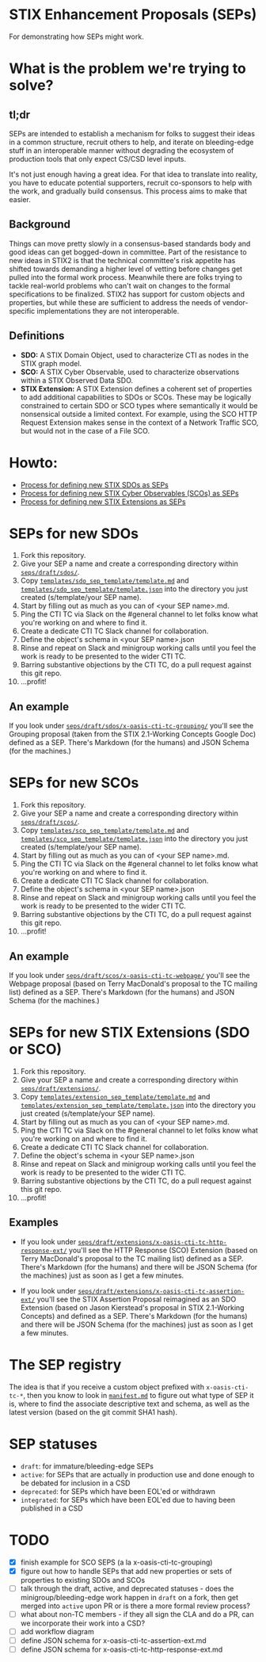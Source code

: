 # STIX Enhancement Proposals (SEPs)
For demonstrating how SEPs might work.

# What is the problem we're trying to solve?
## tl;dr
SEPs are intended to establish a mechanism for folks to suggest their
ideas in a common structure, recruit others to help, and iterate on
bleeding-edge stuff in an interoperable manner without degrading the
ecosystem of production tools that only expect CS/CSD level inputs.

It's not just enough having a great idea. For that idea to translate
into reality, you have to educate potential supporters, recruit
co-sponsors to help with the work, and gradually build consensus. This
process aims to make that easier.

## Background
Things can move pretty slowly in a consensus-based standards body and
good ideas can get bogged-down in committee. Part of the resistance to
new ideas in STIX2 is that the technical committee's risk appetite has
shifted towards demanding a higher level of vetting before changes get
pulled into the formal work process. Meanwhile there are folks trying
to tackle real-world problems who can't wait on changes to the formal
specifications to be finalized. STIX2 has support for custom objects
and properties, but while these are sufficient to address the needs of
vendor-specific implementations they are not interoperable.

## Definitions
* **SDO:** A STIX Domain Object, used to characterize CTI as nodes in
  the STIX graph model.
* **SCO:** A STIX Cyber Observable, used to characterize observations
  within a STIX Observed Data SDO.
* **STIX Extension:** A STIX Extension defines a coherent set of
  properties to add additional capabilities to SDOs or SCOs. These may
  be logically constrained to certain SDO or SCO types where
  semantically it would be nonsensical outside a limited context. For
  example, using the SCO HTTP Request Extension makes sense in the
  context of a Network Traffic SCO, but would not in the case of a
  File SCO.

# Howto:
* [Process for defining new STIX SDOs as SEPs](#seps-for-new-sdos)
* [Process for defining new STIX Cyber Observables (SCOs) as SEPs](#seps-for-new-scos)
* [Process for defining new STIX Extensions as SEPs](#seps-for-new-stix-extensions-sdo-or-sco)

# SEPs for new SDOs
1. Fork this repository.
2. Give your SEP a name and create a corresponding directory
   within [`seps/draft/sdos/`](seps/draft/sdos/).
3. Copy
   [`templates/sdo_sep_template/template.md`](templates/sdo_sep_template/template.md)
   and
   [`templates/sdo_sep_template/template.json`](templates/sdo_sep_template/template.json)
   into the directory you just created (s/template/your SEP name).
4. Start by filling out as much as you can of \<your SEP name\>.md.
5. Ping the CTI TC via Slack on the #general channel to let folks know
   what you're working on and where to find it.
6. Create a dedicate CTI TC Slack channel for collaboration.
7. Define the object's schema in \<your SEP name\>.json
8. Rinse and repeat on Slack and minigroup working calls until you
   feel the work is ready to be presented to the wider CTI TC.
9. Barring substantive objections by the CTI TC, do a pull request
   against this git repo.
10. ...profit!

## An example
If you look under
[`seps/draft/sdos/x-oasis-cti-tc-grouping/`](seps/draft/sdos/x-oasis-cti-tc-grouping/)
you'll see the Grouping proposal (taken from the STIX 2.1-Working
Concepts Google Doc) defined as a SEP. There's Markdown (for the
humans) and JSON Schema (for the machines.)

# SEPs for new SCOs
1. Fork this repository.
2. Give your SEP a name and create a corresponding directory
   within [`seps/draft/scos/`](seps/draft/scos/).
3. Copy
   [`templates/sco_sep_template/template.md`](templates/sco_sep_template/template.md)
   and
   [`templates/sco_sep_template/template.json`](templates/sco_sep_template/template.json)
   into the directory you just created (s/template/your SEP name).
4. Start by filling out as much as you can of \<your SEP name\>.md.
5. Ping the CTI TC via Slack on the #general channel to let folks know
   what you're working on and where to find it.
6. Create a dedicate CTI TC Slack channel for collaboration.
7. Define the object's schema in \<your SEP name\>.json
8. Rinse and repeat on Slack and minigroup working calls until you
   feel the work is ready to be presented to the wider CTI TC.
9. Barring substantive objections by the CTI TC, do a pull request
   against this git repo.
10. ...profit!

## An example
If you look under
[`seps/draft/scos/x-oasis-cti-tc-webpage/`](seps/draft/scos/x-oasis-cti-tc-webpage/)
you'll see the Webpage proposal (based on Terry MacDonald's proposal
to the TC mailing list) defined as a SEP. There's Markdown (for the
humans) and JSON Schema (for the machines.)

# SEPs for new STIX Extensions (SDO or SCO)
1. Fork this repository.
2. Give your SEP a name and create a corresponding directory
   within [`seps/draft/extensions/`](seps/draft/extensions/).
3. Copy
   [`templates/extension_sep_template/template.md`](templates/extension_sep_template/template.md)
   and
   [`templates/extension_sep_template/template.json`](templates/extension_sep_template/template.json)
   into the directory you just created (s/template/your SEP name).
4. Start by filling out as much as you can of \<your SEP name\>.md.
5. Ping the CTI TC via Slack on the #general channel to let folks know
   what you're working on and where to find it.
6. Create a dedicate CTI TC Slack channel for collaboration.
7. Define the object's schema in \<your SEP name\>.json
8. Rinse and repeat on Slack and minigroup working calls until you
   feel the work is ready to be presented to the wider CTI TC.
9. Barring substantive objections by the CTI TC, do a pull request
   against this git repo.
10. ...profit!

## Examples
* If you look under
  [`seps/draft/extensions/x-oasis-cti-tc-http-response-ext/`](seps/draft/extensions/x-oasis-cti-tc-http-response-ext/)
  you'll see the HTTP Response (SCO) Extension (based on Terry
  MacDonald's proposal to the TC mailing list) defined as a
  SEP. There's Markdown (for the humans) and there will be JSON Schema
  (for the machines) just as soon as I get a few minutes.

* If you look under
  [`seps/draft/extensions/x-oasis-cti-tc-assertion-ext/`](seps/draft/extensions/x-oasis-cti-tc-assertion-ext/)
  you'll see the STIX Assertion Proposal reimagined as an SDO
  Extension (based on Jason Kierstead's proposal in STIX 2.1-Working
  Concepts) and defined as a SEP. There's Markdown (for the humans)
  and there will be JSON Schema (for the machines) just as soon as I
  get a few minutes.

# The SEP registry
The idea is that if you receive a custom object prefixed with
`x-oasis-cti-tc-*`, then you know to look in
[`manifest.md`](manifest.md) to figure out what type of SEP it is,
where to find the associate descriptive text and schema, as well as
the latest version (based on the git commit SHA1 hash).

# SEP statuses
* `draft`: for immature/bleeding-edge SEPs
* `active`: for SEPs that are actually in production use and done
  enough to be debated for inclusion in a CSD
* `deprecated`: for SEPs which have been EOL'ed or withdrawn
* `integrated`: for SEPs which have been EOL'ed due to having been
  published in a CSD

# TODO
- [X] finish example for SCO SEPS (a la x-oasis-cti-tc-grouping)
- [X] figure out how to handle SEPs that add new properties or sets of
      properties to existing SDOs and SCOs
- [ ] talk through the draft, active, and deprecated statuses - does
      the minigroup/bleeding-edge work happen in `draft` on a fork,
      then get merged into `active` upon PR or is there a more formal
      review process?
- [ ] what about non-TC members - if they all sign the CLA and do a
      PR, can we incorporate their work into a CSD?
- [ ] add workflow diagram
- [ ] define JSON schema for x-oasis-cti-tc-assertion-ext.md
- [ ] define JSON schema for x-oasis-cti-tc-http-response-ext.md
